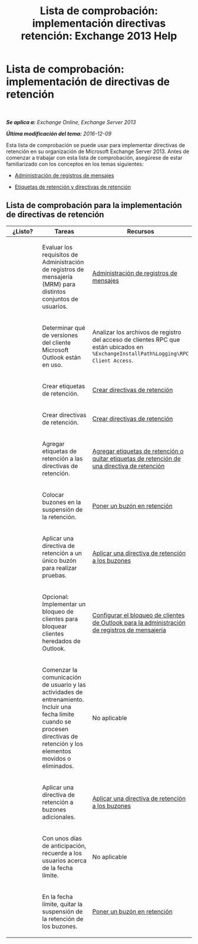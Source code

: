 ﻿---
title: 'Lista de comprobación: implementación directivas retención: Exchange 2013 Help'
TOCTitle: 'Lista de comprobación: implementación de directivas de retención'
ms:assetid: 59e299fd-b6a8-48f5-88ae-dc20dbe32e90
ms:mtpsurl: https://technet.microsoft.com/es-es/library/Ee364743(v=EXCHG.150)
ms:contentKeyID: 49895645
ms.date: 04/23/2018
mtps_version: v=EXCHG.150
ms.translationtype: HT
---

# Lista de comprobación: implementación de directivas de retención

 

_**Se aplica a:** Exchange Online, Exchange Server 2013_

_**Última modificación del tema:** 2016-12-09_

Esta lista de comprobación se puede usar para implementar directivas de retención en su organización de Microsoft Exchange Server 2013. Antes de comenzar a trabajar con esta lista de comprobación, asegúrese de estar familiarizado con los conceptos en los temas siguientes:

  - [Administración de registros de mensajes](messaging-records-management-exchange-2013-help.md)

  - [Etiquetas de retención y directivas de retención](retention-tags-and-retention-policies-exchange-2013-help.md)

## Lista de comprobación para la implementación de directivas de retención


<table>
<colgroup>
<col style="width: 33%" />
<col style="width: 33%" />
<col style="width: 33%" />
</colgroup>
<thead>
<tr class="header">
<th>¿Listo?</th>
<th>Tareas</th>
<th>Recursos</th>
</tr>
</thead>
<tbody>
<tr class="odd">
<td><p> </p></td>
<td><p>Evaluar los requisitos de Administración de registros de mensajería (MRM) para distintos conjuntos de usuarios.</p></td>
<td><p><a href="messaging-records-management-exchange-2013-help.md">Administración de registros de mensajes</a></p></td>
</tr>
<tr class="even">
<td><p><strong> </strong></p></td>
<td><p>Determinar qué de versiones del cliente Microsoft Outlook están en uso.</p></td>
<td><p>Analizar los archivos de registro del acceso de clientes RPC que están ubicados en <code>%ExchangeInstallPath%Logging\RPC Client Access</code>.</p></td>
</tr>
<tr class="odd">
<td><p> </p></td>
<td><p>Crear etiquetas de retención.</p></td>
<td><p><a href="create-a-retention-policy-exchange-2013-help.md">Crear directivas de retención</a></p></td>
</tr>
<tr class="even">
<td><p><strong> </strong></p></td>
<td><p>Crear directivas de retención.</p></td>
<td><p><a href="create-a-retention-policy-exchange-2013-help.md">Crear directivas de retención</a></p></td>
</tr>
<tr class="odd">
<td><p> </p></td>
<td><p>Agregar etiquetas de retención a las directivas de retención.</p></td>
<td><p><a href="add-retention-tags-to-or-remove-retention-tags-from-a-retention-policy-exchange-2013-help.md">Agregar etiquetas de retención o quitar etiquetas de retención de una directiva de retención</a></p></td>
</tr>
<tr class="even">
<td><p><strong> </strong></p></td>
<td><p>Colocar buzones en la suspensión de la retención.</p></td>
<td><p><a href="place-a-mailbox-on-retention-hold-exchange-2013-help.md">Poner un buzón en retención</a></p></td>
</tr>
<tr class="odd">
<td><p> </p></td>
<td><p>Aplicar una directiva de retención a un único buzón para realizar pruebas.</p></td>
<td><p><a href="apply-a-retention-policy-to-mailboxes-exchange-2013-help.md">Aplicar una directiva de retención a los buzones</a></p></td>
</tr>
<tr class="even">
<td><p><strong> </strong></p></td>
<td><p>Opcional: Implementar un bloqueo de clientes para bloquear clientes heredados de Outlook.</p></td>
<td><p><a href="configure-outlook-client-blocking-exchange-2013-help.md">Configurar el bloqueo de clientes de Outlook para la administración de registros de mensajería</a></p></td>
</tr>
<tr class="odd">
<td><p> </p></td>
<td><p>Comenzar la comunicación de usuario y las actividades de entrenamiento. Incluir una fecha límite cuando se procesen directivas de retención y los elementos movidos o eliminados.</p></td>
<td><p>No aplicable</p></td>
</tr>
<tr class="even">
<td><p><strong> </strong></p></td>
<td><p>Aplicar una directiva de retención a buzones adicionales.</p></td>
<td><p><a href="apply-a-retention-policy-to-mailboxes-exchange-2013-help.md">Aplicar una directiva de retención a los buzones</a></p></td>
</tr>
<tr class="odd">
<td><p> </p></td>
<td><p>Con unos días de anticipación, recuerde a los usuarios acerca de la fecha límite.</p></td>
<td><p>No aplicable</p></td>
</tr>
<tr class="even">
<td><p><strong> </strong></p></td>
<td><p>En la fecha límite, quitar la suspensión de la retención de los buzones.</p></td>
<td><p><a href="place-a-mailbox-on-retention-hold-exchange-2013-help.md">Poner un buzón en retención</a></p></td>
</tr>
</tbody>
</table>

